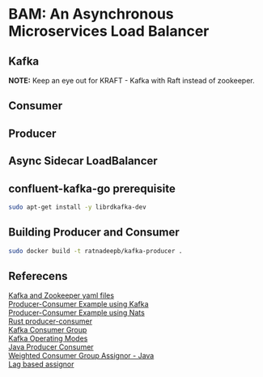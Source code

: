 # BAM: An Asynchronous Microservices Load Balancer

## Kafka

**NOTE:** Keep an eye out for KRAFT - Kafka with Raft instead of zookeeper.

## Consumer

## Producer

## Async Sidecar LoadBalancer

## confluent-kafka-go prerequisite

```bash
sudo apt-get install -y librdkafka-dev
```

## Building Producer and Consumer

```bash
sudo docker build -t ratnadeepb/kafka-producer .
```

## Referecens
[Kafka and Zookeeper yaml files](https://github.com/mmohamed/kafka-kubernetes)</br>
[Producer-Consumer Example using Kafka](https://medium.com/swlh/apache-kafka-with-golang-227f9f2eb818)</br>
[Producer-Consumer Example using Nats](https://shijuvar.medium.com/building-event-driven-distributed-systems-in-go-with-grpc-nats-jetstream-and-cockroachdb-c4b899c8636d)</br>
[Rust producer-consumer](https://itnext.io/getting-started-with-kafka-and-rust-part-1-e0074961ec6b)</br>
[Kafka Consumer Group](https://medium.com/@ronnansouza/setting-up-a-kafka-broker-using-docker-creating-a-producer-and-consumer-group-with-multiple-384b724cd324)</br>
[Kafka Operating Modes](https://medium.com/swlh/how-to-consume-kafka-efficiently-in-golang-264f7fe2155b)</br>
[Java Producer Consumer](https://medium.com/pharos-production/kafka-using-java-e10bfeec8638)</br>
[Weighted Consumer Group Assignor - Java](https://blog.devgenius.io/diving-into-kafka-partitioning-by-building-a-custom-partition-assignor-656eb99bf885)</br>
[Lag based assignor](https://github.com/grantneale/kafka-lag-based-assignor)</br>
